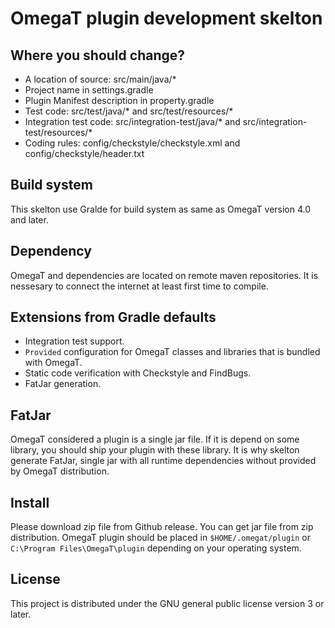 # OmegaT plugin development skelton

## Where you should change?

- A location of source: src/main/java/\*
- Project name in settings.gradle
- Plugin Manifest description in property.gradle
- Test code: src/test/java/\* and src/test/resources/\*
- Integration test code: src/integration-test/java/\* and src/integration-test/resources/\*
- Coding rules: config/checkstyle/checkstyle.xml and config/checkstyle/header.txt

## Build system

This skelton use Gralde for build system as same as OmegaT version 4.0 and later.

## Dependency

OmegaT and dependencies are located on remote maven repositories.
It is nessesary to connect the internet at least first time to compile.

## Extensions from Gradle defaults

- Integration test support.
- `Provided` configuration for OmegaT classes and libraries that is bundled with OmegaT.
- Static code verification with Checkstyle and FindBugs.
- FatJar generation.

## FatJar

OmegaT considered a plugin is a single jar file. If it is depend on some library, you should ship your plugin with these library. It is why skelton generate FatJar, single jar with all runtime dependencies without provided by OmegaT distribution. 

## Install

Please download zip file from Github release. You can get jar file from zip distribution.
OmegaT plugin should be placed in `$HOME/.omegat/plugin` or `C:\Program Files\OmegaT\plugin`
depending on your operating system.

## License

This project is distributed under the GNU general public license version 3 or later.

